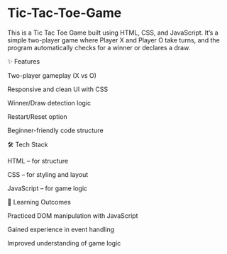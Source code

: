 # Tic-Tac-Toe-Game
This is a Tic Tac Toe Game built using HTML, CSS, and JavaScript. It’s a simple two-player game where Player X and Player O take turns, and the program automatically checks for a winner or declares a draw.

✨ Features

Two-player gameplay (X vs O)

Responsive and clean UI with CSS

Winner/Draw detection logic

Restart/Reset option

Beginner-friendly code structure

🛠️ Tech Stack

HTML – for structure

CSS – for styling and layout

JavaScript – for game logic

📖 Learning Outcomes

Practiced DOM manipulation with JavaScript

Gained experience in event handling

Improved understanding of game logic

